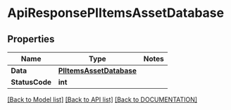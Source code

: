 # ApiResponsePIItemsAssetDatabase

## Properties
Name | Type | Notes
------------ | ------------- | -------------
**Data** | **[**PIItemsAssetDatabase**](../Model/PIItemsAssetDatabase.md)**
**StatusCode** | **int**

[[Back to Model list]](../../DOCUMENTATION.md#documentation-for-models) [[Back to API list]](../../DOCUMENTATION.md#documentation-for-api-endpoints) [[Back to DOCUMENTATION]](../../DOCUMENTATION.md)
